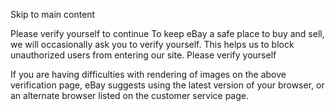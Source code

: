 Skip to main content
 
Please verify yourself to continue
To keep eBay a safe place to buy and sell, we will occasionally ask you to verify yourself. This helps us to block unauthorized users from entering our site.
Please verify yourself


If you are having difficulties with rendering of images on the above verification page, eBay suggests using the latest version of your browser, or an alternate browser listed on the customer service page.

